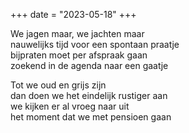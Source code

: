 +++
date = "2023-05-18"
+++

We jagen maar, we jachten maar\
nauwelijks tijd voor een spontaan praatje\
bijpraten moet per afspraak gaan\
zoekend in de agenda naar een gaatje

Tot we oud en grijs zijn\
dan doen we het eindelijk rustiger aan\
we kijken er al vroeg naar uit\
het moment dat we met pensioen gaan
